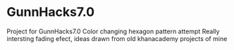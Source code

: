 # GunnHacks7.0
 Project for GunnHacks7.0
Color changing hexagon pattern attempt
Really intersting fading efect, ideas drawn from old khanacademy projects of mine
